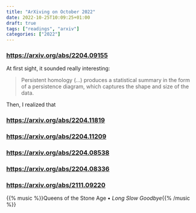 ```yaml
---
title: "ArXiving on October 2022"
date: 2022-10-25T10:09:25+01:00
draft: true
tags: ["readings", "arxiv"]
categories: ["2022"]
---
```


### https://arxiv.org/abs/2204.09155

At first sight, it sounded really interesting:

> Persistent homology (...) produces a statistical summary in the form of a persistence diagram, which captures the shape and size of the data.

Then, I realized that

### https://arxiv.org/abs/2204.11819

### https://arxiv.org/abs/2204.11209

### https://arxiv.org/abs/2204.08538

### https://arxiv.org/abs/2204.08336

### https://arxiv.org/abs/2111.09220

{{% music %}}Queens of the Stone Age • _Long Slow Goodbye_{{% /music %}}

